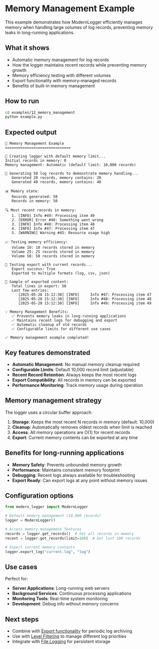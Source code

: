 # Memory Management Example

This example demonstrates how ModernLogger efficiently manages memory when handling large volumes of log records, preventing memory leaks in long-running applications.

## What it shows

- Automatic memory management for log records
- How the logger maintains recent records while preventing memory growth
- Memory efficiency testing with different volumes
- Export functionality with memory-managed records
- Benefits of built-in memory management

## How to run

```bash
cd examples/12_memory_management
python example.py
```

## Expected output

```
💾 Memory Management Example
==============================

📝 Creating logger with default memory limit...
Initial records in memory: 0
Memory management: Automatic (default limit: 10,000 records)

🔄 Generating 50 log records to demonstrate memory handling...
   Generated 20 records, memory contains: 20
   Generated 40 records, memory contains: 40

📊 Memory state:
   Records generated: 50
   Records in memory: 50

🔍 Most recent records in memory:
   1. [INFO] Info #49: Processing item 49
   2. [ERROR] Error #40: Something went wrong
   3. [INFO] Info #48: Processing item 48
   4. [INFO] Info #47: Processing item 47
   5. [WARNING] Warning #45: Resource usage high

📈 Testing memory efficiency:
   Volume 10: 10 records stored in memory
   Volume 25: 25 records stored in memory
   Volume 50: 50 records stored in memory

💾 Testing export with current records...
   Export success: True
   Exported to multiple formats (log, csv, json)

📖 Sample of exported content:
   Total lines in export: 50
   Last few entries:
      [2025-05-28 15:12:30] [INFO]     Info #47: Processing item 47
      [2025-05-28 15:12:30] [INFO]     Info #48: Processing item 48
      [2025-05-28 15:12:30] [INFO]     Info #49: Processing item 49

💡 Memory Management Benefits:
   ✅ Prevents memory leaks in long-running applications
   ✅ Maintains recent logs for debugging and export
   ✅ Automatic cleanup of old records
   ✅ Configurable limits for different use cases

✅ Memory management example completed!
```

## Key features demonstrated

- **Automatic Management**: No manual memory cleanup required
- **Configurable Limits**: Default 10,000 record limit (adjustable)
- **Recent Record Retention**: Always keeps the most recent logs
- **Export Compatibility**: All records in memory can be exported
- **Performance Monitoring**: Track memory usage during operation

## Memory management strategy

The logger uses a circular buffer approach:
1. **Storage**: Keeps the most recent N records in memory (default: 10,000)
2. **Cleanup**: Automatically removes oldest records when limit is reached
3. **Access**: All memory operations are O(1) for recent records
4. **Export**: Current memory contents can be exported at any time

## Benefits for long-running applications

- **Memory Safety**: Prevents unbounded memory growth
- **Performance**: Maintains consistent memory footprint
- **Debugging**: Recent logs always available for troubleshooting
- **Export Ready**: Can export logs at any point without memory issues

## Configuration options

```python
from modern_logger import ModernLogger

# Default memory management (10,000 records)
logger = ModernLogger()

# Access memory management features
records = logger.get_records()  # Get all records in memory
recent = logger.get_records(limit=100)  # Get last 100 records

# Export current memory contents
logger.export_log("current.log", "log")
```

## Use cases

Perfect for:
- **Server Applications**: Long-running web servers
- **Background Services**: Continuous processing applications  
- **Monitoring Tools**: Real-time system monitoring
- **Development**: Debug info without memory concerns

## Next steps

- Combine with [Export functionality](../06_export_log/) for periodic log archiving
- Use with [Level Filtering](../11_level_filtering/) to manage different log priorities
- Integrate with [File Logging](../02_file_logging/) for persistent storage 